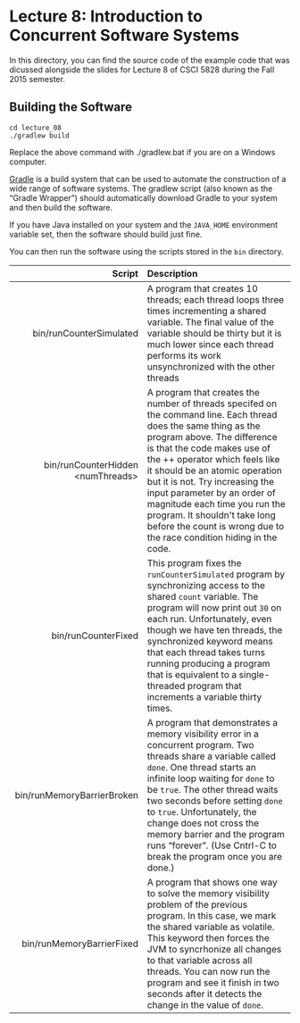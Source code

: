 # Lecture 8: Introduction to Concurrent Software Systems

In this directory, you can find the source code of the example code
that was dicussed alongside the slides for Lecture 8 of CSCI 5828
during the Fall 2015 semester.

## Building the Software

    cd lecture_08
    ./gradlew build

Replace the above command with ./gradlew.bat if you are on a Windows
computer.

[Gradle](http://gradle.org) is a build system that can be used to
automate the construction of a wide range of software systems. The
gradlew script (also known as the <q>Gradle Wrapper</q>) should
automatically download Gradle to your system and then build the
software.

If you have Java installed on your system and the `JAVA_HOME`
environment variable set, then the software should build just fine.

You can then run the software using the scripts stored in the `bin`
directory.

|Script|Description|
|-----:|:----------|
|bin/runCounterSimulated|A program that creates 10 threads; each thread loops three times incrementing a shared variable. The final value of the variable should be thirty but it is much lower since each thread performs its work unsynchronized with the other threads|
|bin/runCounterHidden &lt;numThreads&gt;|A program that creates the number of threads specifed on the command line. Each thread does the same thing as the program above. The difference is that the code makes use of the ++ operator which feels like it should be an atomic operation but it is not. Try increasing the input parameter by an order of magnitude each time you run the program. It shouldn't take long before the count is wrong due to the race condition hiding in the code.|
|bin/runCounterFixed|This program fixes the `runCounterSimulated` program by synchronizing access to the shared `count` variable. The program will now print out `30` on each run. Unfortunately, even though we have ten threads, the synchronized keyword means that each thread takes turns running producing a program that is equivalent to a single-threaded program that increments a variable thirty times.|
|bin/runMemoryBarrierBroken|A program that demonstrates a memory visibility error in a concurrent program. Two threads share a variable called `done`. One thread starts an infinite loop waiting for `done` to be `true`. The other thread waits two seconds before setting `done` to `true`. Unfortunately, the change does not cross the memory barrier and the program runs <q>forever</q>. (Use Cntrl-C to break the program once you are done.)|
|bin/runMemoryBarrierFixed|A program that shows one way to solve the memory visibility problem of the previous program. In this case, we mark the shared variable as volatile. This keyword then forces the JVM to syncrhonize all changes to that variable across all threads. You can now run the program and see it finish in two seconds after it detects the change in the value of `done`.|
